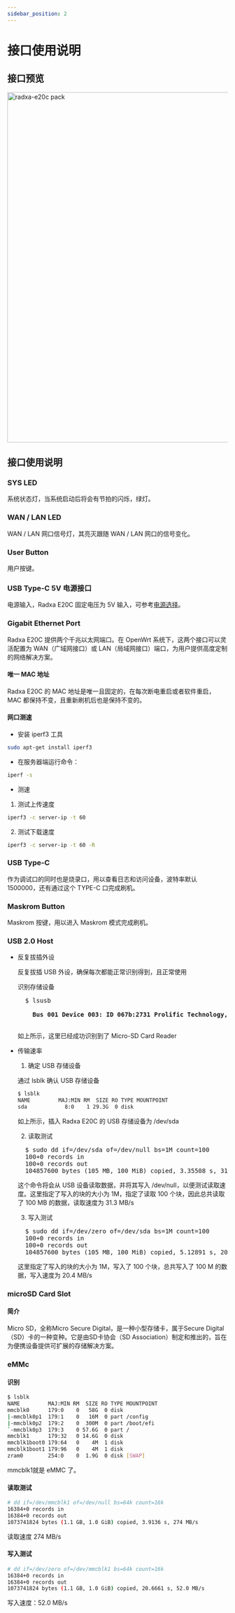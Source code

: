 ```yaml
---
sidebar_position: 2
---
```


# 接口使用说明

## 接口预览

<img src="/img/e/e20c/radxa-e20c-hardware-overview.webp" width="800" alt="radxa-e20c pack" />

## 接口使用说明

### SYS LED

系统状态灯，当系统启动后将会有节拍的闪烁，绿灯。

### WAN / LAN LED

WAN / LAN 网口信号灯，其亮灭跟随 WAN / LAN 网口的信号变化。

### User Button

用户按键。

### USB Type-C 5V 电源接口

电源输入，Radxa E20C 固定电压为 5V 输入，可参考[电源选择](/rock2/e20c/getting-started/power-supply.md)。

### Gigabit Ethernet Port

Radxa E20C 提供两个千兆以太网端口。在 OpenWrt 系统下，这两个接口可以灵活配置为 WAN（广域网接口）或 LAN（局域网接口）端口，为用户提供高度定制的网络解决方案。

#### 唯一 MAC 地址

Radxa E20C 的 MAC 地址是唯一且固定的，在每次断电重启或者软件重启，MAC 都保持不变，且重新刷机后也是保持不变的。

#### 网口测速

- 安装 iperf3 工具

```bash
sudo apt-get install iperf3
```

- 在服务器端运行命令：

```bash
iperf -s
```

- 测速

1. 测试上传速度

```bash
iperf3 -c server-ip -t 60
```

2. 测试下载速度

```bash
iperf3 -c server-ip -t 60 -R
```

### USB Type-C

作为调试口的同时也是烧录口，用以查看日志和访问设备，波特率默认1500000，还有通过这个 TYPE-C 口完成刷机。

### Maskrom Button

Maskrom 按键，用以进入 Maskrom 模式完成刷机。

### USB 2.0 Host

- 反复拔插外设

  反复拔插 USB 外设，确保每次都能正常识别得到，且正常使用

  识别存储设备

  <pre>
    $ lsusb
    <strong>
      Bus 001 Device 003: ID 067b:2731 Prolific Technology, Inc. USB SD Card Reader
    </strong>
  </pre>

  如上所示，这里已经成功识别到了 Micro-SD Card Reader

- 传输速率

  1. 确定 USB 存储设备

  通过 lsblk 确认 USB 存储设备

  ```bash
  $ lsblk
  NAME         MAJ:MIN RM  SIZE RO TYPE MOUNTPOINT
  sda            8:0    1 29.3G  0 disk
  ```

  如上所示，插入 Radxa E20C 的 USB 存储设备为 /dev/sda

  2. 读取测试

  <pre>
    $ sudo dd if=/dev/sda of=/dev/null bs=1M count=100
    100+0 records in
    100+0 records out
    104857600 bytes (105 MB, 100 MiB) copied, 3.35508 s, 31.3 MB/s
  </pre>

  这个命令将会从 USB 设备读取数据，并将其写入 /dev/null，以便测试读取速度。这里指定了写入的块的大小为 1M，指定了读取 100 个块，因此总共读取了 100 MB 的数据，读取速度为 31.3 MB/s

  3. 写入测试

  <pre>
    $ sudo dd if=/dev/zero of=/dev/sda bs=1M count=100
    100+0 records in
    100+0 records out
    104857600 bytes (105 MB, 100 MiB) copied, 5.12891 s, 20.4 MB/s
  </pre>

  这里指定了写入的块的大小为 1M，写入了 100 个块，总共写入了 100 M 的数据，写入速度为 20.4 MB/s

### microSD Card Slot

#### 简介

Micro SD，全称Micro Secure Digital，是一种小型存储卡，属于Secure Digital（SD）卡的一种变种。它是由SD卡协会（SD Association）制定和推出的，旨在为便携设备提供可扩展的存储解决方案。

### eMMc

#### 识别

```bash
$ lsblk
NAME         MAJ:MIN RM  SIZE RO TYPE MOUNTPOINT
mmcblk0      179:0    0   58G  0 disk
|-mmcblk0p1  179:1    0   16M  0 part /config
|-mmcblk0p2  179:2    0  300M  0 part /boot/efi
`-mmcblk0p3  179:3    0 57.6G  0 part /
mmcblk1      179:32   0 14.6G  0 disk
mmcblk1boot0 179:64   0    4M  1 disk
mmcblk1boot1 179:96   0    4M  1 disk
zram0        254:0    0  1.9G  0 disk [SWAP]
```

mmcblk1就是 eMMC 了。

#### 读取测试

```bash
# dd if=/dev/mmcblk1 of=/dev/null bs=64k count=16k
16384+0 records in
16384+0 records out
1073741824 bytes (1.1 GB, 1.0 GiB) copied, 3.9136 s, 274 MB/s
```

读取速度 274 MB/s

#### 写入测试

```bash
# dd if=/dev/zero of=/dev/mmcblk1 bs=64k count=16k
16384+0 records in
16384+0 records out
1073741824 bytes (1.1 GB, 1.0 GiB) copied, 20.6661 s, 52.0 MB/s
```

写入速度：52.0 MB/s
